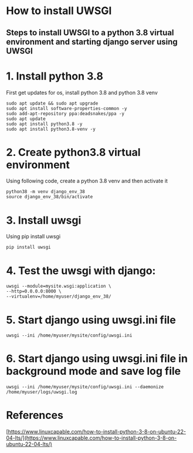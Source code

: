 # How to install UWSGI
## Steps to install UWSGI to a python 3.8 virtual environment and starting django server using UWSGI


# 1. Install python 3.8

First get updates for os, install python 3.8 and python 3.8 venv 

    sudo apt update && sudo apt upgrade
    sudo apt install software-properties-common -y
    sudo add-apt-repository ppa:deadsnakes/ppa -y
    sudo apt update
    sudo apt install python3.8 -y
    sudo apt install python3.8-venv -y

# 2. Create python3.8 virtual environment

Using following code, create a python 3.8 venv and then activate it

    python38 -m venv django_env_38
    source django_env_38/bin/activate


# 3. Install uwsgi

Using pip install uwsgi    

    pip install uwsgi

# 4. Test the uwsgi with django:

    uwsgi --module=mysite.wsgi:application \
    --http=0.0.0.0:8000 \
    --virtualenv=/home/myuser/django_env_38/


# 5. Start django using uwsgi.ini file

    uwsgi --ini /home/myuser/mysite/config/uwsgi.ini

# 6. Start django using uwsgi.ini file in background mode and save log file

    uwsgi --ini /home/myuser/mysite/config/uwsgi.ini --daemonize /home/myuser/logs/uwsgi.log


# References

[https://www.linuxcapable.com/how-to-install-python-3-8-on-ubuntu-22-04-lts/](https://www.linuxcapable.com/how-to-install-python-3-8-on-ubuntu-22-04-lts/)
